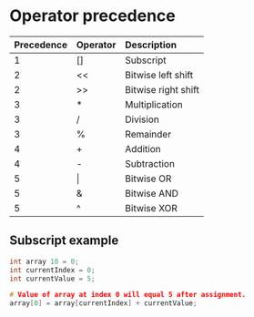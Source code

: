 # Operator precedence
  
| Precedence | Operator | Description                 |
|:-----------|:---------|:----------------------------|
|1           |[]        |Subscript                    |
|2           |<<        |Bitwise left shift           |
|2           |>>        |Bitwise right shift          |
|3           |*         |Multiplication               |
|3           |/         |Division                     |
|3           |%         |Remainder                    |
|4           |+         |Addition                     |
|4           |-         |Subtraction                  |
|5           |\|         |Bitwise OR                   |
|5           |&         |Bitwise AND                  |
|5           |^         |Bitwise XOR                  |

## Subscript example

```cpp
int array 10 = 0;
int currentIndex = 0;
int currentValue = 5;

# Value of array at index 0 will equal 5 after assignment.
array[0] = array[currentIndex] + currentValue;
```
